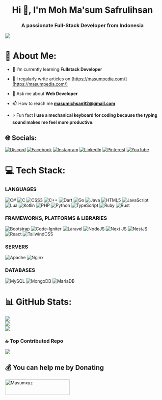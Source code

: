 <h1 align="center">Hi 👋, I'm Moh Ma'sum Safrulihsan</h1>
<h3 align="center">A passionate Full-Stack Developer from Indonesia</h3>

[![](https://visitcount.itsvg.in/api?id=Masum-XD&icon=0&color=0)](https://visitcount.itsvg.in)

# 💫 About Me:
- 🌱 I’m currently learning **Fullstack Developer**

- 📝 I regularly write articles on [https://masumpedia.com/](https://masumpedia.com/)

- 💬 Ask me about **Web Developer**

- 📫 How to reach me **masumichsan92@gmail.com**

- ⚡ Fun fact **I use a mechanical keyboard for coding because the typing sound makes me feel more productive.**

## 🌐 Socials:
[![Discord](https://img.shields.io/badge/Discord-%237289DA.svg?logo=discord&logoColor=white)](https://discord.gg/masumxyz) 
[![Facebook](https://img.shields.io/badge/Facebook-%231877F2.svg?logo=Facebook&logoColor=white)](https://facebook.com/MasumXdReal) 
[![Instagram](https://img.shields.io/badge/Instagram-%23E4405F.svg?logo=Instagram&logoColor=white)](https://instagram.com/masum.xyz) 
[![LinkedIn](https://img.shields.io/badge/LinkedIn-%230077B5.svg?logo=linkedin&logoColor=white)](https://linkedin.com/in/mashumxyz) 
[![Pinterest](https://img.shields.io/badge/Pinterest-%23E60023.svg?logo=Pinterest&logoColor=white)](https://pinterest.com/masumxyz) [![YouTube](https://img.shields.io/badge/YouTube-%23FF0000.svg?logo=YouTube&logoColor=white)](https://youtube.com/@@masum_xyz) 

# 💻 Tech Stack:
### LANGUAGES
![C#](https://img.shields.io/badge/c%23-%23239120.svg?style=flat&logo=c-sharp&logoColor=white) 
![C](https://img.shields.io/badge/c-%2300599C.svg?style=flat&logo=c&logoColor=white) 
![CSS3](https://img.shields.io/badge/css3-%231572B6.svg?style=flat&logo=css3&logoColor=white) 
![C++](https://img.shields.io/badge/c++-%2300599C.svg?style=flat&logo=c%2B%2B&logoColor=white) 
![Dart](https://img.shields.io/badge/dart-%230175C2.svg?style=flat&logo=dart&logoColor=white) 
![Go](https://img.shields.io/badge/go-%2300ADD8.svg?style=flat&logo=go&logoColor=white) 
![Java](https://img.shields.io/badge/java-%23ED8B00.svg?style=flat&logo=java&logoColor=white) 
![HTML5](https://img.shields.io/badge/html5-%23E34F26.svg?style=flat&logo=html5&logoColor=white) 
![JavaScript](https://img.shields.io/badge/javascript-%23323330.svg?style=flat&logo=javascript&logoColor=%23F7DF1E) 
![Lua](https://img.shields.io/badge/lua-%232C2D72.svg?style=flat&logo=lua&logoColor=white) 
![Kotlin](https://img.shields.io/badge/kotlin-%230095D5.svg?style=flat&logo=kotlin&logoColor=white) 
![PHP](https://img.shields.io/badge/php-%23777BB4.svg?style=flat&logo=php&logoColor=white) 
![Python](https://img.shields.io/badge/python-3670A0?style=flat&logo=python&logoColor=ffdd54) 
![TypeScript](https://img.shields.io/badge/typescript-%23007ACC.svg?style=flat&logo=typescript&logoColor=white) 
![Ruby](https://img.shields.io/badge/ruby-%23CC342D.svg?style=flat&logo=ruby&logoColor=white) 
![Rust](https://img.shields.io/badge/rust-%23000000.svg?style=flat&logo=rust&logoColor=white) 

### FRAMEWORKS, PLATFORMS & LIBRARIES
![Bootstrap](https://img.shields.io/badge/bootstrap-%23563D7C.svg?style=flat&logo=bootstrap&logoColor=white) ![Code-Igniter](https://img.shields.io/badge/CodeIgniter-%23EF4223.svg?style=flat&logo=codeIgniter&logoColor=white) ![Laravel](https://img.shields.io/badge/laravel-%23FF2D20.svg?style=flat&logo=laravel&logoColor=white) ![NodeJS](https://img.shields.io/badge/node.js-6DA55F?style=flat&logo=node.js&logoColor=white) ![Next JS](https://img.shields.io/badge/Next-black?style=flat&logo=next.js&logoColor=white) ![NestJS](https://img.shields.io/badge/nestjs-%23E0234E.svg?style=flat&logo=nestjs&logoColor=white) ![React](https://img.shields.io/badge/react-%2320232a.svg?style=flat&logo=react&logoColor=%2361DAFB) ![TailwindCSS](https://img.shields.io/badge/tailwindcss-%2338B2AC.svg?style=flat&logo=tailwind-css&logoColor=white) 

### SERVERS
![Apache](https://img.shields.io/badge/apache-%23D42029.svg?style=flat&logo=apache&logoColor=white) ![Nginx](https://img.shields.io/badge/nginx-%23009639.svg?style=flat&logo=nginx&logoColor=white) 

### DATABASES
![MySQL](https://img.shields.io/badge/mysql-%2300f.svg?style=flat&logo=mysql&logoColor=white) ![MongoDB](https://img.shields.io/badge/MongoDB-%234ea94b.svg?style=flat&logo=mongodb&logoColor=white) ![MariaDB](https://img.shields.io/badge/MariaDB-003545?style=flat&logo=mariadb&logoColor=white) 

# 📊 GitHub Stats:
![](https://github-readme-stats.vercel.app/api?username=Masum-XD&theme=radical&hide_border=false&include_all_commits=true&count_private=false)<br/>
![](https://github-readme-streak-stats.herokuapp.com/?user=Masum-XD&theme=radical&hide_border=false)<br/>
![](https://github-readme-stats.vercel.app/api/top-langs/?username=Masum-XD&theme=radical&hide_border=false&include_all_commits=true&count_private=false&layout=compact)


### 🔝 Top Contributed Repo
![](https://github-contributor-stats.vercel.app/api?username=Masum-XD&limit=5&theme=dark&combine_all_yearly_contributions=true)

## 💰 You can help me by Donating
<p><a href="https://saweria.co/Masumxyz"> <img align="center" src="https://pustakabukubekas.files.wordpress.com/2021/09/sawer.png" height="50" width="210" alt="Masumxyz" /></a></p><br><br>
  
